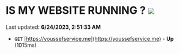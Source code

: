 # IS MY WEBSITE RUNNING ? [![](https://img.shields.io/static/v1?label=Sponsor&message=%E2%9D%A4&logo=GitHub&color=%23fe8e86)](https://github.com/sponsors/<username>)

Last updated: **6/24/2023, 2:51:33 AM**

- `GET` [https://youssefservice.me](https://youssefservice.me) - **Up** (1015ms)

